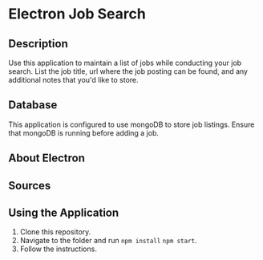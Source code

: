 # Electron Job Search

## Description

Use this application to maintain a list of jobs while conducting your job search. List the job title, url where the job posting can be found, and any additional notes that you'd like to store.

## Database

This application is configured to use mongoDB to store job listings. Ensure that mongoDB is running before adding a job.

## About Electron

## Sources

## Using the Application

1.  Clone this repository.
2.  Navigate to the folder and run `npm install` `npm start`.
3.  Follow the instructions.
